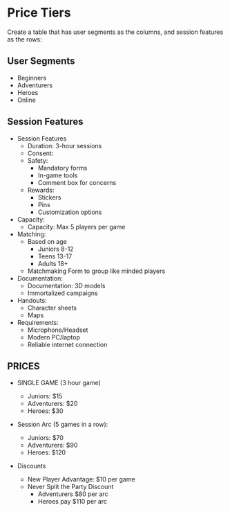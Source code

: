 # Price Tiers

Create a table that has user segments as the columns, and session features as the rows:


## User Segments

- Beginners
- Adventurers
- Heroes
- Online

## Session Features

- Session Features
  - Duration: 3-hour sessions
  - Consent:
  - Safety:
    - Mandatory forms
    - In-game tools
    - Comment box for concerns
  - Rewards:
    - Stickers
    - Pins
    - Customization options
- Capacity:
  - Capacity: Max 5 players per game
- Matching:
  - Based on age 
    - Juniors 8-12
    - Teens 13-17
    - Adults 18+
  - Matchmaking Form to group like minded players
- Documentation:
  - Documentation: 3D models
  - Immortalized campaigns
- Handouts:
  - Character sheets
  - Maps
- Requirements:
  - Microphone/Headset
  - Modern PC/laptop
  - Reliable internet connection

## PRICES

- SINGLE GAME (3 hour game)
  - Juniors: $15
  - Adventurers: $20
  - Heroes: $30

- Session Arc (5 games in a row):
  - Juniors: $70
  - Adventurers: $90
  - Heroes: $120

- Discounts
  - New Player Advantage: $10 per game
  - Never Split the Party Discount
    - Adventurers $80 per arc
    - Heroes pay $110 per arc
